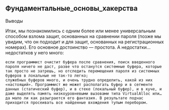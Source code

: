 ## Фундаментальные_основы_хакерства

Выводы

Итак, мы познакомились с одним более или менее универсальным способом взлома защит, основанных на сравнении пароля (позже мы увидим, что он подходит и для защит, основанных на регистрационных номерах). Его основное достоинство — простота. А недостатки… недостатков у него много:

    если программист очистит буфера после сравнения, поиск введенного пароля ничего не даст, разве что останутся системные буфера, которые так просто не затрешь, но отследить перемещения пароля из системных буферов в локальные не так-то легко;
    служебных буферов много, и очень трудно определить, какой из них «настоящий». Программист же может располагать буфер и в сегменте данных (статический буфер), и в стеке (локальный буфер), и в куче, и даже выделять память низкоуровневыми вызовами типа VirtualAlloc или… да мало ли как разыграется его фантазия. В результате подчас приходится просеивать все найденные вхождения тупым перебором.
